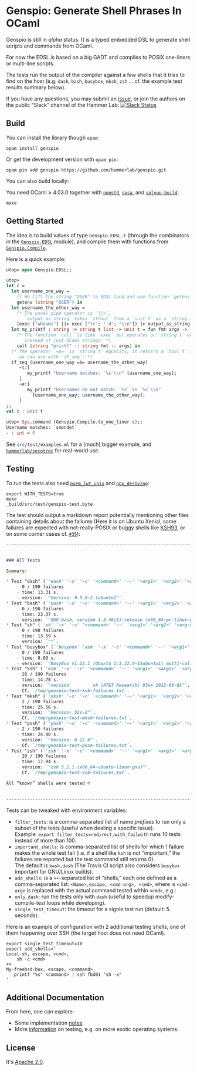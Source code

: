Genspio: Generate Shell Phrases In OCaml
========================================

Genspio is still in *alpha* status. It is a typed embedded DSL to generate shell
scripts and commands from OCaml.

For now the EDSL is based on a big GADT and compiles to POSIX one-liners or
multi-line scripts.

The tests run the output of the compiler against a few shells that it tries to
find on the host (e.g. `dash`, `bash`, `busybox`, `mksh`, `zsh` … cf. the
example test results summary below).

If you have any questions, you may submit an
[issue](https://github.com/hammerlab/genspio/issues), or join
the authors on the public “Slack” channel of the Hammer Lab:
[![Slack Status](http://publicslack.hammerlab.org/badge.svg)](http://publicslack.hammerlab.org)

Build
-----

You can install the library though `opam`:

    opam install genspio

Or get the development version with `opam pin`:

    opam pin add genspio https://github.com/hammerlab/genspio.git

You can also build locally:

You need OCaml ≥ 4.03.0 together with
[`nonstd`](http://www.hammerlab.org/docs/nonstd/master/index.html),
[`sosa`](http://www.hammerlab.org/docs/sosa/master/index.html), and
[`solvuu-build`](https://github.com/solvuu/solvuu-build):

    make
    
Getting Started
---------------

The idea is to build values of type `Genspio.EDSL.t` (through the combinators in
the [`Genspio.EDSL`](src/lib/EDSL.mli) module), and compile them with
functions from [`Genspio.Compile`](src/lib/compile.mli).

Here is a quick example:

```ocaml
utop> open Genspio.EDSL;;

utop> 
let c =
  let username_one_way =
    (* We lift the string "USER" to EDSL-land and use function `getenv`: *)
    getenv (string "USER") in
  let username_the_other_way =
    (* The usual pipe operator is `||>`,
       `output_as_string` takes `stdout` from a `unit t` as a `string t`. *)
    (exec ["whoami"] ||> exec ["tr"; "-d"; "\\n"]) |> output_as_string in
  let my_printf : string -> string t list -> unit t = fun fmt args ->
    (* The function `call` is like `exec` but operates on `string t` values
       instead of just OCaml strings: *)
    call (string "printf" :: string fmt :: args) in
  (* The operator `=$=` is `string t` equality, it returns a `bool t` that
     we can use with `if_seq`: *)
  if_seq (username_one_way =$= username_the_other_way)
     ~t:[
        my_printf "Username matches: `%s`\\n" [username_one_way];
     ]
     ~e:[
        my_printf "Usernames do not match: `%s` Vs `%s`\\n"
          [username_one_way; username_the_other_way];
     ]
;;
val c : unit t

utop> Sys.command (Genspio.Compile.to_one_liner c);;
Username matches: `smondet`
- : int = 0
```


See `src/test/examples.ml` for a (much) bigger example, and 
[`hammerlab/secotrec`](https://github.com/hammerlab/secotrec) for real-world
use.


Testing
-------

To run the tests
also need
[`pvem_lwt_unix`](http://www.hammerlab.org/docs/pvem_lwt_unix/master/index.html)
and
[`ppx_deriving`](https://github.com/whitequark/ppx_deriving):

    export WITH_TESTS=true
    make
    _build/src/test/genspio-test.byte

The test should output a markdown report potentially mentioning other files
containing details about the failures (Here it is on Ubuntu Xenial, some
failures are expected with not-really-POSIX or buggy shells like
[KSH93](https://en.wikipedia.org/wiki/Korn_shell), or on some corner cases
cf. [`#35`](https://github.com/hammerlab/genspio/issues/35)):

```markdown
--------------------------------------------------------------------------------


### All Tests

Summary:

* Test "dash" (`'dash' '-x' '-c' '<command>' '--' '<arg1>' '<arg2>' '<arg-n>'`):
    - 0 / 190 failures
    - time: 13.31 s.
    - version: `"Version: 0.5.8-2.1ubuntu2"`.
* Test "bash" (`'bash' '-x' '-c' '<command>' '--' '<arg1>' '<arg2>' '<arg-n>'`):
    - 0 / 190 failures
    - time: 23.37 s.
    - version: `"GNU bash, version 4.3.46(1)-release (x86_64-pc-linux-gnu)"`.
* Test "sh" (`'sh' '-x' '-c' '<command>' '--' '<arg1>' '<arg2>' '<arg-n>'`):
    - 0 / 190 failures
    - time: 13.59 s.
    - version: `""`.
* Test "busybox" (`'busybox' 'ash' '-x' '-c' '<command>' '--' '<arg1>' '<arg2>' '<arg-n>'`):
    - 0 / 190 failures
    - time: 8.80 s.
    - version: `"BusyBox v1.22.1 (Ubuntu 1:1.22.0-15ubuntu1) multi-call binary."`.
* Test "ksh" (`'ksh' '-x' '-c' '<command>' '--' '<arg1>' '<arg2>' '<arg-n>'`):
    - 20 / 190 failures
    - time: 14.78 s.
    - version: `"version         sh (AT&T Research) 93u+ 2012-08-01"`.
    - Cf. `/tmp/genspio-test-ksh-failures.txt`.
* Test "mksh" (`'mksh' '-x' '-c' '<command>' '--' '<arg1>' '<arg2>' '<arg-n>'`):
    - 2 / 190 failures
    - time: 25.56 s.
    - version: `"Version: 52c-2"`.
    - Cf. `/tmp/genspio-test-mksh-failures.txt`.
* Test "posh" (`'posh' '-x' '-c' '<command>' '--' '<arg1>' '<arg2>' '<arg-n>'`):
    - 2 / 190 failures
    - time: 24.40 s.
    - version: `"Version: 0.12.6"`.
    - Cf. `/tmp/genspio-test-posh-failures.txt`.
* Test "zsh" (`'zsh' '-x' '-c' '<command>' '--' '<arg1>' '<arg2>' '<arg-n>'`):
    - 20 / 190 failures
    - time: 17.94 s.
    - version: `"zsh 5.1.1 (x86_64-ubuntu-linux-gnu)"`.
    - Cf. `/tmp/genspio-test-zsh-failures.txt`.

All “known” shells were tested ☺


--------------------------------------------------------------------------------
```

Tests can be tweaked with environment variables:

- `filter_tests`: is a comma-separated list of name *prefixes* to run only a
  subset of the tests (useful when dealing a specific issue).<br/>
  Example: `export filter_tests=redirect,with_failwith` runs 10 tests instead of
  more than 100.
- `important_shells`: is comma-separated list of shells for which 1 failure makes
  the whole test fail (i.e. if a shell like `ksh` is not “important,” the
  failures are reported but the test command still returns 0).<br/>
  The default is `bash,dash` (The Travis CI script also considers `busybox`
  important for GNU/Linux builds).
- `add_shells`: is a `++`-separated list of “shells,” each one defined as a
  comma-separated list: `<Name>,escape, <cmd-arg>, <cmd>`, where is
  `<cmd-arg>` is replaced with the actual command tested within `<cmd>`, e.g.:
- `only_dash`: run the tests only with `dash` (useful to speedup
  modify-compile-test loops while developing).
- `single_test_timeout`: the timeout for a signle test run
  (default: 5. seconds).

Here is an example of configuration with 2 additional testing shells, one of
them happening over SSH (the target host does not need OCaml).

```
export single_test_timeout=10
export add_shells='
Local-sh, escape, <cmd>,
    sh -c <cmd>
++
My-freebsd-box, escape, <command>,
   printf "%s" <command> | ssh fbd01 "sh -x"
'
```

Additional Documentation
------------------------

From here, one can explore:

- Some implementation [notes](./doc/exec-return-issue.md).
- More [information](./doc/extra-testing.md) on testing, e.g. on more exotic
  operating systems.


License
-------

It's [Apache 2.0](http://www.apache.org/licenses/LICENSE-2.0).
